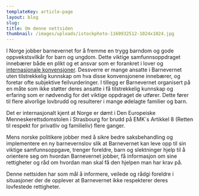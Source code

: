 ```yaml
---
templateKey: article-page
layout: blog
slug: 
title: Om denne nettsiden
thumbnail: /images/uploads/istockphoto-1160932512-1024x1024.jpg
---
```

I Norge jobber barnevernet for å fremme en trygg barndom og gode oppvekstsvilkår for barn og ungdom. Dette viktige samfunnsoppdraget innebærer både en plikt og et ansvar som er forankret i lover og [internasjonale konvensjoner](https://www.regjeringen.no/no/dokumenter/barnekonvensjonen-kortversjon-norsk/id87582/).
Dessverre er mange ansatte i Barnevernet uten tilstrekkelig kunnskap om hva disse konvensjonene innebærer, og foretar ofte subjektive feilvurderinger. I tillegg er  Barnevernet organisert på en måte som ikke støtter deres ansatte i få tilstrekkelig kunnskap og erfaring som er nødvendig for det viktige oppdraget de utfører. Dette fører til 
flere alvorlige lovbrudd og resulterer i mange ødelagte familier og barn.

Det er internasjonalt kjent  at Norge er dømt  i Den Europeiske Menneskerettsdomstolen i Strasbourg for brudd på EMK´s Artikkel 8 (Retten til respekt for privatliv og familieliv) flere ganger.

Mens norske politikere jobber med å sikre bedre saksbehandling og implementere en ny barnevernslov slik at Barnevernet kan leve opp til sin viktige samfunnsoppgave, trenger foreldre, barn og slektninger hjelp til å orientere seg om hvordan Barnevernet jobber, få informasjon om sine rettigheter og råd om hvordan man skal få den hjelpen man har krav på.

Denne nettsiden har som mål å informere, veilede og rådgi foreldre i situasjoner der de opplever at Barnevernet ikke respekterer deres lovfestede rettigheter.